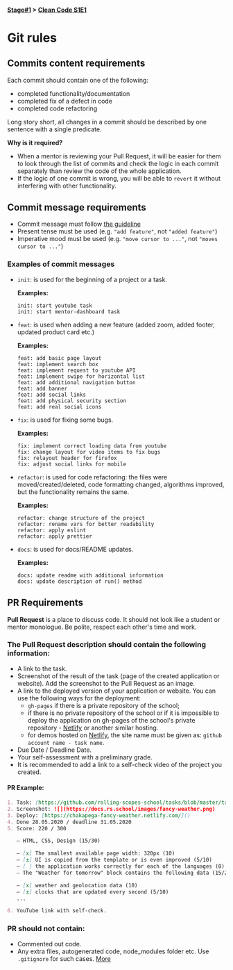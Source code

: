 #### [Stage#1](../../) > [Clean Code S1E1](../)

# Git rules

## Commits content requirements

Each commit should contain one of the following:

- completed functionality/documentation
- completed fix of a defect in code
- completed code refactoring

Long story short, all changes in a commit should be described by one sentence with a single predicate.

**Why is it required?**

- When a mentor is reviewing your Pull Request, it will be easier for them to look through the list of commits and check the logic in each commit separately than review the code of the whole application.
- If the logic of one commit is wrong, you will be able to `revert` it without interfering with other functionality.

## Commit message requirements

- Commit message must follow [the guideline](https://www.conventionalcommits.org/en/v1.0.0/)
- Present tense must be used (e.g. `"add feature"`, not `"added feature"`)
- Imperative mood must be used (e.g. `"move cursor to ..."`, not `"moves cursor to ..."`)

### Examples of commit messages

- `init`: is used for the beginning of a project or a task.

  **Examples:**

  ```
  init: start youtube task
  init: start mentor-dashboard task
  ```

- `feat`: is used when adding a new feature (added zoom, added footer, updated product card etc.)

  **Examples:**

  ```
  feat: add basic page layout
  feat: implement search box
  feat: implement request to youtube API
  feat: implement swipe for horizontal list
  feat: add additional navigation button
  feat: add banner
  feat: add social links
  feat: add physical security section
  feat: add real social icons
  ```

- `fix`: is used for fixing some bugs.

  **Examples:**

  ```
  fix: implement correct loading data from youtube
  fix: change layout for video items to fix bugs
  fix: relayout header for firefox
  fix: adjust social links for mobile
  ```

- `refactor`: is used for code refactoring: the files were moved/created/deleted, code formatting changed, algorithms improved, but the functionality remains the same.

  **Examples:**

  ```
  refactor: change structure of the project
  refactor: rename vars for better readability
  refactor: apply eslint
  refactor: apply prettier
  ```

- `docs`: is used for docs/README updates.

  **Examples:**

  ```
  docs: update readme with additional information
  docs: update description of run() method
  ```

## PR Requirements

**Pull Request** is a place to discuss code. It should not look like a student or mentor monologue. Be polite, respect each other's time and work.

### The Pull Request description should contain the following information:

- A link to the task.
- Screenshot of the result of the task (page of the created application or website). Add the screenshot to the Pull Request as an image.
- A link to the deployed version of your application or website. You can use the following ways for the deployment:
  - `gh-pages` if there is a private repository of the school;
  - if there is no private repository of the school or if it is impossible to deploy the application on gh-pages of the school's private repository - [Netlify](netlify.com) or another similar hosting.
  - for demos hosted on [Netlify](netlify.com), the site name must be given as: `github account name - task name`.
- Due Date / Deadline Date.
- Your self-assessment with a preliminary grade.
- It is recommended to add a link to a self-check video of the project you created.

#### PR Example:

```md
1. Task: [https://github.com/rolling-scopes-school/tasks/blob/master/tasks/fancy-weather.md]()
2. Screenshot: ![](https://docs.rs.school/images/fancy-weather.png)
3. Deploy: [https://chakapega-fancy-weather.netlify.com/]()
4. Done 28.05.2020 / deadline 31.05.2020
5. Score: 220 / 300

   – HTML, CSS, Design (15/30)

   – [x] The smallest available page width: 320px (10)
   – [±] UI is copied from the template or is even improved (5/10)
   – [ ] the application works correctly for each of the languages (0)
   – The "Weather for tomorrow" block contains the following data (15/20)

   – [x] weather and geolocation data (10)
   – [±] clocks that are updated every second (5/10)
   ...

6. YouTube link with self-check.
```

### PR should not contain:

- Commented out code.
- Any extra files, autogenerated code, node_modules folder etc. Use `.gitignore` for such cases. [More](https://git-scm.com/docs/gitignore)
